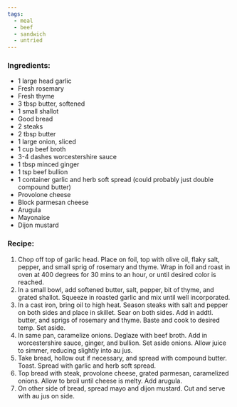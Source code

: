 ```yaml
---
tags:
  - meal
  - beef
  - sandwich
  - untried
---
```

### Ingredients:
- 1 large head garlic
- Fresh rosemary
- Fresh thyme
- 3 tbsp butter, softened
- 1 small shallot
- Good bread
- 2 steaks 
- 2 tbsp butter 
- 1 large onion, sliced
- 1 cup beef broth
- 3-4 dashes worcestershire sauce
- 1 tbsp minced ginger
- 1 tsp beef bullion
- 1 container garlic and herb soft spread (could probably just double compound butter)
- Provolone cheese
- Block parmesan cheese
- Arugula
- Mayonaise
- Dijon mustard

### Recipe:
1. Chop off top of garlic head. Place on foil, top with olive oil, flaky salt, pepper, and small sprig of rosemary and thyme. Wrap in foil and roast in oven at 400 degrees for 30 mins to an hour, or until desired color is reached. 
2. In a small bowl, add softened butter, salt, pepper, bit of thyme, and grated shallot. Squeeze in roasted garlic and mix until well incorporated. 
3. In a cast iron, bring oil to high heat. Season steaks with salt and pepper on both sides and place in skillet. Sear on both sides. Add in addtl. butter, and sprigs of rosemary and thyme. Baste and cook to desired temp. Set aside.
4. In same pan, caramelize onions. Deglaze with beef broth. Add in worcestershire sauce, ginger, and bullion. Set aside onions. Allow juice to simmer, reducing slightly into au jus. 
5. Take bread, hollow out if necessary, and spread with compound butter. Toast. Spread with garlic and herb soft spread.
6. Top bread with steak, provolone cheese, grated parmesan, caramelized onions. Allow to broil until cheese is melty. Add arugula. 
7. On other side of bread, spread mayo and dijon mustard. Cut and serve with au jus on side. 